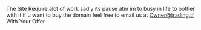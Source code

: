 The Site Require alot of work sadly its pause atm im to busy in life to bother with it 
if u want to buy the domain  feel free to email us at Owner@trading.tf With Your Offer 

